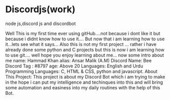 # Discordjs(work)
node js,discord js and discordbot


Well This is my first time ever using gitHub....not because i dont like it but because i didnt know how to use it.... But now that i am learning how to use it...lets see what it says...
Also this is not my first project ... rather i have already done some python and C projects but this is now i am learning how to use git.... well hope you enjoy learning about me... now some intro about me
name: Hammad Khan
alias: Ansar Malik (A.M)
Discord Name: Bee
Discord Tag : #8797
age: Above 20
Languages: English and Urdu
Programming Languages: C, HTML & CSS, python and javascript.
About This Project: This project is about my Discord Bot which i am trying to make in the hope i can put my intelligence and       techinques into this and will bring some automation and easiness into my daily routines with the help of this Bot.

